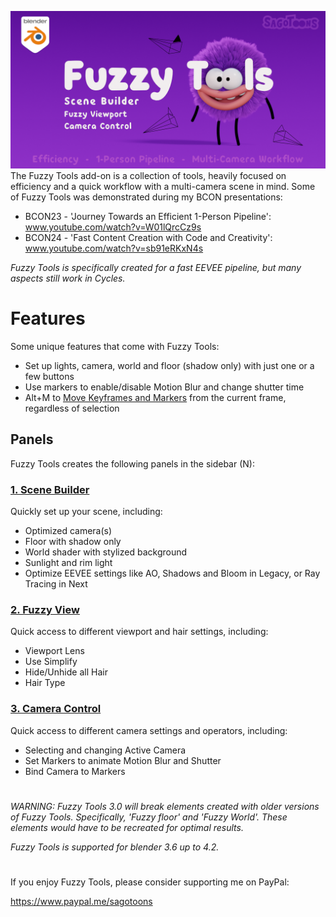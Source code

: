 ![Fuzzy Tools banner](https://github.com/sagotoons/fuzzytools/blob/5aabad83324189747782a9c5326fe3565c223e19/images/fuzzytools_banner.png)
The Fuzzy Tools add-on is a collection of tools, heavily focused on efficiency and a quick workflow with a multi-camera scene in mind. Some of Fuzzy Tools was demonstrated during my BCON presentations:  
- BCON23 - 'Journey Towards an Efficient 1-Person Pipeline': www.youtube.com/watch?v=W01lQrcCz9s  
- BCON24 - 'Fast Content Creation with Code and Creativity': www.youtube.com/watch?v=sb91eRKxN4s  

_Fuzzy Tools is specifically created for a fast EEVEE pipeline, but many aspects still work in Cycles._

# Features
Some unique features that come with Fuzzy Tools:
- Set up lights, camera, world and floor (shadow only) with just one or a few buttons
- Use markers to enable/disable Motion Blur and change shutter time
- Alt+M to [Move Keyframes and Markers](https://github.com/sagotoons/fuzzytools/wiki/Operator-‐-Move-Keyframes-and-Markers) from the current frame, regardless of selection

## Panels

Fuzzy Tools creates the following panels in the sidebar (N):

### [1. Scene Builder](https://github.com/sagotoons/fuzzytools/wiki/Scene-Builder)
Quickly set up your scene, including:
- Optimized camera(s)
- Floor with shadow only
- World shader with stylized background
- Sunlight and rim light
- Optimize EEVEE settings like AO, Shadows and Bloom in Legacy, or Ray Tracing in Next

### [2. Fuzzy View](https://github.com/sagotoons/fuzzytools/wiki/Fuzzy-View)
Quick access to different viewport and hair settings, including:
- Viewport Lens
- Use Simplify
- Hide/Unhide all Hair
- Hair Type

### [3. Camera Control](https://github.com/sagotoons/fuzzytools/wiki/Camera-Control)
Quick access to different camera settings and operators, including:
- Selecting and changing Active Camera
- Set Markers to animate Motion Blur and Shutter
- Bind Camera to Markers

#
_WARNING: Fuzzy Tools 3.0 will break elements created with older versions of Fuzzy Tools. Specifically, 'Fuzzy floor' and 'Fuzzy World'. These elements would have to be recreated for optimal results._

_Fuzzy Tools is supported for blender 3.6 up to 4.2._  
#
If you enjoy Fuzzy Tools, please consider supporting me on PayPal:

https://www.paypal.me/sagotoons
